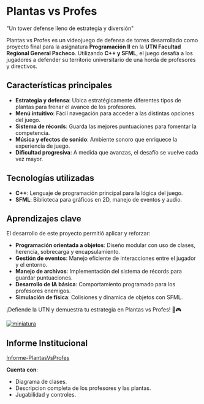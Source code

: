 # Plantas vs Profes

"Un tower defense lleno de estrategia y diversión"

Plantas vs Profes es un videojuego de defensa de torres desarrollado como proyecto final para la asignatura **Programación II** en la **UTN Facultad Regional General Pacheco**. Utilizando **C++ y SFML**, el juego desafía a los jugadores a defender su territorio universitario de una horda de profesores y directivos.

## Características principales

- **Estrategia y defensa**: Ubica estratégicamente diferentes tipos de plantas para frenar el avance de los profesores.
- **Menú intuitivo**: Fácil navegación para acceder a las distintas opciones del juego.
- **Sistema de récords**: Guarda las mejores puntuaciones para fomentar la competencia.
- **Música y efectos de sonido**: Ambiente sonoro que enriquece la experiencia de juego.
- **Dificultad progresiva**: A medida que avanzas, el desafío se vuelve cada vez mayor.

## Tecnologías utilizadas

- **C++**: Lenguaje de programación principal para la lógica del juego.
- **SFML**: Biblioteca para gráficos en 2D, manejo de eventos y audio.

## Aprendizajes clave

El desarrollo de este proyecto permitió aplicar y reforzar:

- **Programación orientada a objetos**: Diseño modular con uso de clases, herencia, sobrecarga y encapsulamiento.
- **Gestión de eventos**: Manejo eficiente de interacciones entre el jugador y el entorno.
- **Manejo de archivos**: Implementación del sistema de récords para guardar puntuaciones.
- **Desarrollo de IA básica**: Comportamiento programado para los profesores enemigos.
- **Simulación de física**: Colisiones y dinamica de objetos con SFML.

¡Defiende la UTN y demuestra tu estrategia en Plantas vs Profes! 🌱🎮

[![miniatura](https://github.com/user-attachments/assets/b4627be5-887d-4598-9412-ed65298dcb95)](https://youtu.be/9dzpA_pu9q4)

## Informe Institucional
[Informe-PlantasVsProfes](https://github.com/user-attachments/files/18610016/Plantas.VS.Profes-1.docx)

  **Cuenta con**:
  - Diagrama de clases.
  - Descripcion completa de los profesores y las plantas.
  - Jugabilidad y controles.

